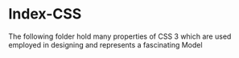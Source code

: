 # Index-CSS
The following folder hold many properties of CSS 3 which are used employed in designing and represents a fascinating Model  
